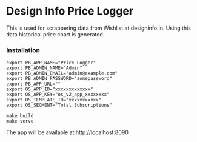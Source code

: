 # Design Info Price Logger

This is used for scrappering data from Wishlist at designinfo.in. Using this data historical price chart is generated.

### Installation

```
export PB_APP_NAME="Price Logger"
export PB_ADMIN_NAME="Admin"
export PB_ADMIN_EMAIL="admin@example.com"
export PB_ADMIN_PASSWORD="somepassword"
export PB_APP_URL=""
export OS_APP_ID="xxxxxxxxxxxxx"
export OS_APP_KEY="os_v2_app_xxxxxxxx"
export OS_TEMPLATE_ID="xxxxxxxxxxx"
export OS_SEGMENT="Total Subscriptions"

```

```
make build
make serve
```

The app will be available at http://localhost:8090
